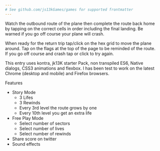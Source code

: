 ```yaml
---
# See github.com/js13kGames/games for supported frontmatter
---
```

Watch the outbound route of the plane then complete the route back home by tapping on the correct cells in order including the final landing. Be warned if you go off course your plane will crash.

When ready for the return trip tap/click on the hex grid to move the plane around. Tap on the flags at the top of the page to be reminded of the route. If you go off course and crash tap or click to try again.

This entry uses kontra, jk13K starter Pack, non transpiled ES6, Native dialogs, CSS3 animations and flexbox. I has been test to work on the latest Chrome (desktop and mobile) and Firefox browsers.

Features

* Story Mode
    * 3 Lifes 
    * 3 Rewinds
    * Every 3rd level the route grows by one
    * Every 10th level you get an extra life
* Free Play Mode
    * Select number of sectors
    * Select number of lives
    * Select number of rewinds
* Share score on twitter
* Sound effects